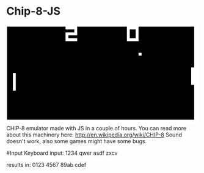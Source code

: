 Chip-8-JS
=========
![Alt text](/img/chip-8.png "Pong")
CHIP-8 emulator made with JS in a couple of hours.
You can read more about this machinery here: http://en.wikipedia.org/wiki/CHIP-8
Sound doesn't work, also some games might have some bugs.

#Input
Keyboard input:
1234
qwer
asdf
zxcv

results in:
0123
4567
89ab
cdef


